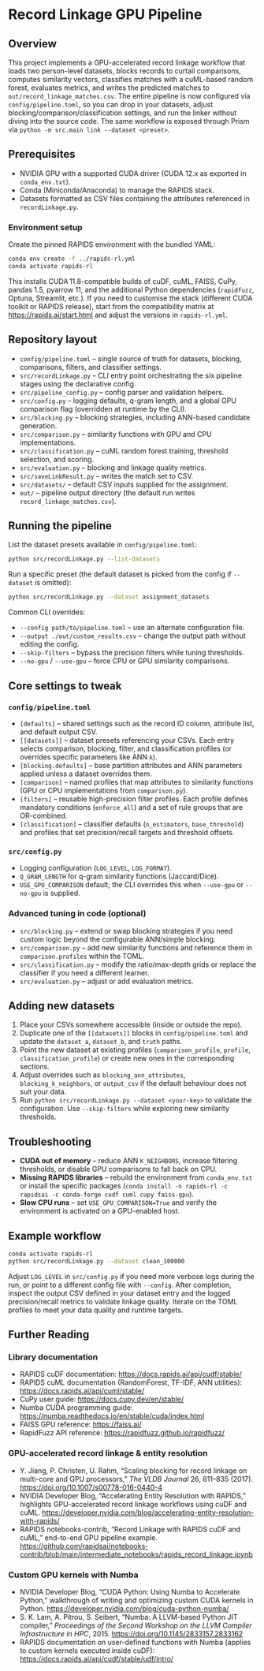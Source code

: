 # Record Linkage GPU Pipeline

## Overview
This project implements a GPU-accelerated record linkage workflow that loads two person-level datasets, blocks records to curtail comparisons, computes similarity vectors, classifies matches with a cuML-based random forest, evaluates metrics, and writes the predicted matches to `out/record_linkage_matches.csv`. The entire pipeline is now configured via `config/pipeline.toml`, so you can drop in your datasets, adjust blocking/comparison/classification settings, and run the linker without diving into the source code. The same workflow is exposed through Prism via `python -m src.main link --dataset <preset>`.

## Prerequisites
- NVIDIA GPU with a supported CUDA driver (CUDA 12.x as exported in `conda_env.txt`).
- Conda (Miniconda/Anaconda) to manage the RAPIDS stack.
- Datasets formatted as CSV files containing the attributes referenced in `recordLinkage.py`.

### Environment setup
Create the pinned RAPIDS environment with the bundled YAML:

```bash
conda env create -f ../rapids-rl.yml
conda activate rapids-rl
```

This installs CUDA 11.8-compatible builds of cuDF, cuML, FAISS, CuPy, pandas 1.5, pyarrow 11, and the additional Python dependencies (`rapidfuzz`, Optuna, Streamlit, etc.). If you need to customise the stack (different CUDA toolkit or RAPIDS release), start from the compatibility matrix at https://rapids.ai/start.html and adjust the versions in `rapids-rl.yml`.

## Repository layout
- `config/pipeline.toml` – single source of truth for datasets, blocking, comparisons, filters, and classifier settings.
- `src/recordLinkage.py` – CLI entry point orchestrating the six pipeline stages using the declarative config.
- `src/pipeline_config.py` – config parser and validation helpers.
- `src/config.py` – logging defaults, q-gram length, and a global GPU comparison flag (overridden at runtime by the CLI).
- `src/blocking.py` – blocking strategies, including ANN-based candidate generation.
- `src/comparison.py` – similarity functions with GPU and CPU implementations.
- `src/classification.py` – cuML random forest training, threshold selection, and scoring.
- `src/evaluation.py` – blocking and linkage quality metrics.
- `src/saveLinkResult.py` – writes the match set to CSV.
- `src/datasets/` – default CSV inputs supplied for the assignment.
- `out/` – pipeline output directory (the default run writes `record_linkage_matches.csv`).

## Running the pipeline
List the dataset presets available in `config/pipeline.toml`:
```bash
python src/recordLinkage.py --list-datasets
```

Run a specific preset (the default dataset is picked from the config if `--dataset` is omitted):
```bash
python src/recordLinkage.py --dataset assignment_datasets
```

Common CLI overrides:
- `--config path/to/pipeline.toml` – use an alternate configuration file.
- `--output ./out/custom_results.csv` – change the output path without editing the config.
- `--skip-filters` – bypass the precision filters while tuning thresholds.
- `--no-gpu` / `--use-gpu` – force CPU or GPU similarity comparisons.

## Core settings to tweak
### `config/pipeline.toml`
- `[defaults]` – shared settings such as the record ID column, attribute list, and default output CSV.
- `[[datasets]]` – dataset presets referencing your CSVs. Each entry selects comparison, blocking, filter, and classification profiles (or overrides specific parameters like ANN `k`).
- `[blocking.defaults]` – base partition attributes and ANN parameters applied unless a dataset overrides them.
- `[comparison]` – named profiles that map attributes to similarity functions (GPU or CPU implementations from `comparison.py`).
- `[filters]` – reusable high-precision filter profiles. Each profile defines mandatory conditions (`enforce_all`) and a set of rule groups that are OR-combined.
- `[classification]` – classifier defaults (`n_estimators`, `base_threshold`) and profiles that set precision/recall targets and threshold offsets.

### `src/config.py`
- Logging configuration (`LOG_LEVEL`, `LOG_FORMAT`).
- `Q_GRAM_LENGTH` for q-gram similarity functions (Jaccard/Dice).
- `USE_GPU_COMPARISON` default; the CLI overrides this when `--use-gpu` or `--no-gpu` is supplied.

### Advanced tuning in code (optional)
- `src/blocking.py` – extend or swap blocking strategies if you need custom logic beyond the configurable ANN/simple blocking.
- `src/comparison.py` – add new similarity functions and reference them in `comparison.profiles` within the TOML.
- `src/classification.py` – modify the ratio/max-depth grids or replace the classifier if you need a different learner.
- `src/evaluation.py` – adjust or add evaluation metrics.

## Adding new datasets
1. Place your CSVs somewhere accessible (inside or outside the repo).
2. Duplicate one of the `[[datasets]]` blocks in `config/pipeline.toml` and update the `dataset_a`, `dataset_b`, and `truth` paths.
3. Point the new dataset at existing profiles (`comparison_profile`, `profile`, `classification_profile`) or create new ones in the corresponding sections.
4. Adjust overrides such as `blocking_ann_attributes`, `blocking_k_neighbors`, or `output_csv` if the default behaviour does not suit your data.
5. Run `python src/recordLinkage.py --dataset <your-key>` to validate the configuration. Use `--skip-filters` while exploring new similarity thresholds.

## Troubleshooting
- **CUDA out of memory** – reduce ANN `K_NEIGHBORS`, increase filtering thresholds, or disable GPU comparisons to fall back on CPU.
- **Missing RAPIDS libraries** – rebuild the environment from `conda_env.txt` or install the specific packages (`conda install -n rapids-rl -c rapidsai -c conda-forge cudf cuml cupy faiss-gpu`).
- **Slow CPU runs** – set `USE_GPU_COMPARISON=True` and verify the environment is activated on a GPU-enabled host.

## Example workflow
```bash
conda activate rapids-rl
python src/recordLinkage.py --dataset clean_100000
```
Adjust `LOG_LEVEL` in `src/config.py` if you need more verbose logs during the run, or point to a different config file with `--config`. After completion, inspect the output CSV defined in your dataset entry and the logged precision/recall metrics to validate linkage quality. Iterate on the TOML profiles to meet your data quality and runtime targets.

## Further Reading

### Library documentation
- RAPIDS cuDF documentation: https://docs.rapids.ai/api/cudf/stable/
- RAPIDS cuML documentation (RandomForest, TF-IDF, ANN utilities): https://docs.rapids.ai/api/cuml/stable/
- CuPy user guide: https://docs.cupy.dev/en/stable/
- Numba CUDA programming guide: https://numba.readthedocs.io/en/stable/cuda/index.html
- FAISS GPU reference: https://faiss.ai/
- RapidFuzz API reference: https://rapidfuzz.github.io/rapidfuzz/

### GPU-accelerated record linkage & entity resolution
- Y. Jiang, P. Christen, U. Rahm, “Scaling blocking for record linkage on multi-core and GPU processors,” *The VLDB Journal* 26, 811–835 (2017). https://doi.org/10.1007/s00778-016-0440-4
- NVIDIA Developer Blog, “Accelerating Entity Resolution with RAPIDS,” highlights GPU-accelerated record linkage workflows using cuDF and cuML. https://developer.nvidia.com/blog/accelerating-entity-resolution-with-rapids/
- RAPIDS notebooks-contrib, “Record Linkage with RAPIDS cuDF and cuML,” end-to-end GPU pipeline example. https://github.com/rapidsai/notebooks-contrib/blob/main/intermediate_notebooks/rapids_record_linkage.ipynb

### Custom GPU kernels with Numba
- NVIDIA Developer Blog, “CUDA Python: Using Numba to Accelerate Python,” walkthrough of writing and optimizing custom CUDA kernels in Python. https://developer.nvidia.com/blog/cuda-python-numba/
- S. K. Lam, A. Pitrou, S. Seibert, “Numba: A LLVM-based Python JIT compiler,” *Proceedings of the Second Workshop on the LLVM Compiler Infrastructure in HPC*, 2015. https://doi.org/10.1145/2833157.2833162
- RAPIDS documentation on user-defined functions with Numba (applies to custom kernels executed inside cuDF): https://docs.rapids.ai/api/cudf/stable/udf/intro/
